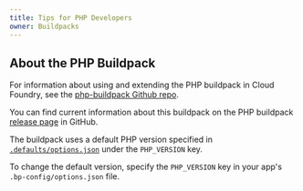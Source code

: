 ```yaml
---
title: Tips for PHP Developers
owner: Buildpacks
---
```


<strong></strong>

## <a id='buildpack'></a>About the PHP Buildpack ##

For information about using and extending the PHP buildpack in Cloud Foundry,
see the [php-buildpack Github repo](https://github.com/cloudfoundry/php-buildpack).

You can find current information about this buildpack on the PHP buildpack
[release page](https://github.com/cloudfoundry/php-buildpack/releases) in
GitHub.

The buildpack uses a default PHP version specified in [`.defaults/options.json`](https://github.com/cloudfoundry/php-buildpack/blob/master/defaults/options.json) under the `PHP_VERSION` key.

To change the default version, specify the `PHP_VERSION` key in your app's
`.bp-config/options.json` file.
